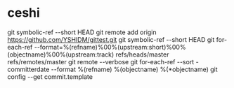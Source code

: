 # ceshi

git symbolic-ref --short HEAD
git remote add origin https://github.com/YSHIDM/gittest.git
git symbolic-ref --short HEAD
git for-each-ref --format=%(refname)%00%(upstream:short)%00%(objectname)%00%(upstream:track) refs/heads/master refs/remotes/master
git remote --verbose
git for-each-ref --sort -committerdate --format %(refname) %(objectname) %(*objectname)
git config --get commit.template
